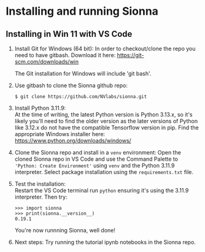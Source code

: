 # Installing and running Sionna

## Installing in Win 11 with VS Code

1.  Install Git for Windows (64 bit):
    In order to checkout/clone the repo you need to have gitbash.  Download it here:
    https://git-scm.com/downloads/win

    The Git installation for Windows will include 'git bash'.

2.  Use gitbash to clone the Sionna github repo:

    `$ git clone https://github.com/NVlabs/sionna.git`

3.  Install Python 3.11.9:  
    At the time of writing, the latest Python version is Python 3.13.x, so it's likely you'll need to find the older version as the later versions of Python like 3.12.x do not have the compatible Tensorflow version in pip.  Find the appropriate Windows installer here:  https://www.python.org/downloads/windows/

4.  Clone the Sionna repo and install in a `venv` environment:
    Open the cloned Sionna repo in VS Code and use the Command Palette to `'Python: Create Environment'` using `venv` and the Python 3.11.9 interpreter.  Select package installation using the `requirements.txt` file.

5.  Test the installation:  
    Restart the VS Code terminal run `python` ensuring it's using the 3.11.9 interpreter.  Then try:

    ```
    >>> import sionna
    >>> print(sionna.__version__)
    0.19.1
    ```

    You're now runnning Sionna, well done!

6.  Next steps:
    Try running the tutorial ipynb notebooks in the Sionna repo.
